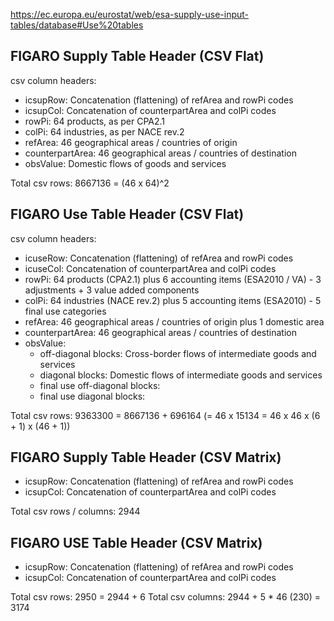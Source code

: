 https://ec.europa.eu/eurostat/web/esa-supply-use-input-tables/database#Use%20tables

## FIGARO Supply Table Header (CSV Flat)

csv column headers:

* icsupRow: Concatenation (flattening) of refArea and rowPi codes
* icsupCol: Concatenation of counterpartArea and colPi codes
* rowPi: 64 products, as per CPA2.1
* colPi: 64 industries, as per NACE rev.2
* refArea: 46 geographical areas / countries of origin
* counterpartArea: 46 geographical areas / countries of destination
* obsValue: Domestic flows of goods and services

Total csv rows: 8667136 = (46 x 64)^2


## FIGARO Use Table Header  (CSV Flat)

csv column headers:

* icuseRow: Concatenation (flattening) of refArea and rowPi codes
* icuseCol: Concatenation of counterpartArea and colPi codes
* rowPi: 64 products (CPA2.1) plus 6 accounting items (ESA2010 / VA) - 3 adjustments + 3 value added components
* colPi: 64 industries (NACE rev.2) plus 5 accounting items (ESA2010) - 5 final use categories
* refArea: 46 geographical areas / countries of origin plus 1 domestic area
* counterpartArea: 46 geographical areas / countries of destination
* obsValue:
  * off-diagonal blocks: Cross-border flows of intermediate goods and services
  * diagonal blocks: Domestic flows of intermediate goods and services
  * final use off-diagonal blocks:
  * final use diagonal blocks:

Total csv rows: 9363300 = 8667136 + 696164 (= 46 x 15134 = 46 x 46 x (6 + 1) x (46 + 1))

## FIGARO Supply Table Header (CSV Matrix)

* icsupRow: Concatenation (flattening) of refArea and rowPi codes
* icsupCol: Concatenation of counterpartArea and colPi codes

Total csv rows / columns: 2944

## FIGARO USE Table Header (CSV Matrix)

* icsupRow: Concatenation (flattening) of refArea and rowPi codes
* icsupCol: Concatenation of counterpartArea and colPi codes

Total csv rows: 2950 = 2944 + 6
Total csv columns: 2944 + 5 * 46 (230) = 3174



